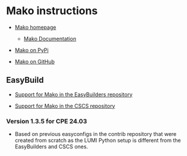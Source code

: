 # Mako instructions

-   [Mako homepage](https://www.makotemplates.org/)

    -   [Mako Documentation](https://docs.makotemplates.org/)
    
-   [Mako on PyPi](https://pypi.org/project/Mako/)
    
-   [Mako on GitHub](https://github.com/sqlalchemy/mako)
    
    
## EasyBuild

-   [Support for Mako in the EasyBuilders repository](https://github.com/easybuilders/easybuild-easyconfigs/tree/develop/easybuild/easyconfigs/m/Mako)
    
-   [Support for Mako in the CSCS repository](https://github.com/eth-cscs/production/tree/master/easybuild/easyconfigs/m/Mako)
    
    
### Version 1.3.5 for CPE 24.03

-   Based on previous easyconfigs in the contrib repository that were created from 
    scratch as the LUMI Python setup is different from the
    EasyBuilders and CSCS ones. 
